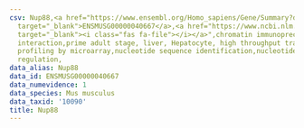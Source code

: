 ```yaml
---
csv: Nup88,<a href="https://www.ensembl.org/Homo_sapiens/Gene/Summary?db=core;g=ENSMUSG00000040667"
  target="_blank">ENSMUSG00000040667</a>,<a href="https://www.ncbi.nlm.nih.gov/pubmed/23834426"
  target="_blank"><i class="fas fa-file"></i></a>",chromatin immunoprecipitation assay,direct
  interaction,prime adult stage, liver, Hepatocyte, high throughput transcription
  profiling by microarray,nucleotide sequence identification,nucleotide sequence identification,transcriptional
  regulation,
data_alias: Nup88
data_id: ENSMUSG00000040667
data_numevidence: 1
data_species: Mus musculus
data_taxid: '10090'
title: Nup88
---
```

